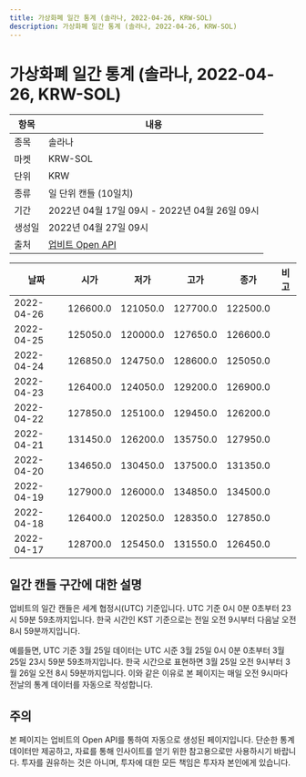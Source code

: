 ```yaml
---
title: 가상화폐 일간 통계 (솔라나, 2022-04-26, KRW-SOL)
description: 가상화폐 일간 통계 (솔라나, 2022-04-26, KRW-SOL)
---
```



가상화폐 일간 통계 (솔라나, 2022-04-26, KRW-SOL)
===

|항목|내용|
|--|--|
|종목|솔라나|
|마켓|KRW-SOL|
|단위|KRW|
|종류|일 단위 캔들 (10일치)|
|기간|2022년 04월 17일 09시 - 2022년 04월 26일 09시|
|생성일|2022년 04월 27일 09시|
|출처|[업비트 Open API](https://docs.upbit.com)|


|날짜|시가|저가|고가|종가|비고|
|--|--|--|--|--|--|
|2022-04-26|126600.0|121050.0|127700.0|122500.0|    |
|2022-04-25|125050.0|120000.0|127650.0|126600.0|    |
|2022-04-24|126850.0|124750.0|128600.0|125050.0|    |
|2022-04-23|126400.0|124050.0|129200.0|126900.0|    |
|2022-04-22|127850.0|125100.0|129450.0|126200.0|    |
|2022-04-21|131450.0|126200.0|135750.0|127950.0|    |
|2022-04-20|134650.0|130450.0|137500.0|131350.0|    |
|2022-04-19|127900.0|126000.0|134850.0|134500.0|    |
|2022-04-18|126400.0|120250.0|128350.0|127850.0|    |
|2022-04-17|128700.0|125450.0|131550.0|126450.0|    |


일간 캔들 구간에 대한 설명
---


업비트의 일간 캔들은 세계 협정시(UTC) 기준입니다. 
UTC 기준 0시 0분 0초부터 23시 59분 59초까지입니다. 
한국 시간인 KST 기준으로는 전일 오전 9시부터 다음날 오전 8시 59분까지입니다. 


예를들면, UTC 기준 3월 25일 데이터는 UTC 시준 3월 25일 0시 0분 0초부터 3월 25일 23시 59분 59초까지입니다. 
한국 시간으로 표현하면 3월 25일 오전 9시부터 3월 26일 오전 8시 59분까지입니다. 
이와 같은 이유로 본 페이지는 매일 오전 9시마다 전날의 통계 데이터를 자동으로 작성합니다. 


주의
---


본 페이지는 업비트의 Open API를 통하여 자동으로 생성된 페이지입니다. 
단순한 통계 데이터만 제공하고, 자료를 통해 인사이트를 얻기 위한 참고용으로만 사용하시기 바랍니다. 
투자를 권유하는 것은 아니며, 투자에 대한 모든 책임은 투자자 본인에게 있습니다. 

